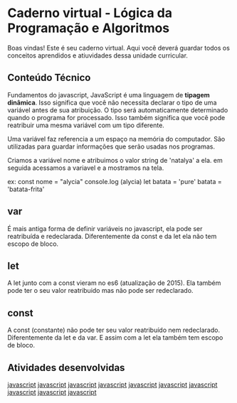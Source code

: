 # Caderno virtual - Lógica da Programação e Algoritmos
Boas vindas! Este é seu caderno virtual. Aqui você deverá guardar todos os conceitos aprendidos e atiuvidades dessa unidade curricular. 


## Conteúdo Técnico

Fundamentos do javascript, JavaScript é uma linguagem de __tipagem dinâmica__.
Isso significa que você não necessita declarar o tipo de uma variável antes de sua atribuição.
O tipo será automaticamente determinado quando o programa for processado.
Isso também significa que você pode reatribuir uma mesma variável com um tipo diferente.

Uma variável faz referencia a um espaço na memória do computador.
São utilizadas para guardar informações que serão usadas nos programas.

Criamos a variável nome e atribuimos o valor string de 'natalya' a ela.
em seguida acessamos a variavel e a mostramos na tela.

ex: 
const nome = "alycia"
console.log (alycia)
let batata = 'pure'
batata = 'batata-frita'
## var

É  mais antiga forma de definir variáveis no javascript, ela pode ser reatribuída e redeclarada. 
Diferentemente da const e da let ela não tem escopo de bloco.

## let

A let junto com a const vieram no es6 (atualização de 2015).
Ela também pode ter o seu valor reatribuido mas não pode ser redeclarado.

## const

A const (constante) não pode ter seu valor reatribuído nem redeclarado.
Diferentemente da let e da var. E assim com a let ela também tem escopo de bloco.


## Atividades desenvolvidas
[javascript](https://codepen.io/alyrdx29/pen/YzoEPNy)
[javascript](https://codepen.io/alyrdx29/pen/WNqXvrY)
[javascript](https://codepen.io/alyrdx29/pen/wvLyYJr)
[javascript](https://codepen.io/alyrdx29/pen/OJervQe)
[javascript](https://codepen.io/alyrdx29/pen/KKjypoP)
[javascript](https://codepen.io/alyrdx29/pen/WNqYbLK)
[javascript](https://codepen.io/alyrdx29/pen/BagYqWd)
[javascript](https://codepen.io/alyrdx29/pen/YzoYdeK)
[javascript](https://codepen.io/alyrdx29/pen/rNEYdVj)
[javascript](https://codepen.io/alyrdx29/pen/gONXoZR)
